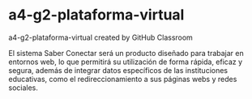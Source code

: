 # a4-g2-plataforma-virtual
a4-g2-plataforma-virtual created by GitHub Classroom

El sistema Saber Conectar será un producto diseñado para trabajar en entornos web, lo que permitirá su utilización de forma rápida, eficaz y segura, además de integrar datos específicos de las instituciones educativas, como el redireccionamiento a sus páginas webs y redes sociales.

